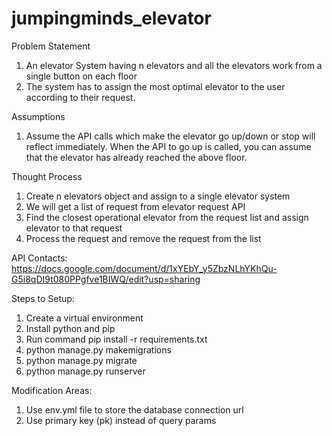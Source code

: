 # jumpingminds_elevator


Problem Statement
1. An elevator System having n elevators and all the elevators work from a single button on each floor 
2. The system has to assign the most optimal elevator to the user according to their request.


Assumptions
1. Assume the API calls which make the elevator go up/down or stop will reflect immediately. When the API to go up is called, you can assume that the elevator has already reached the above floor.


Thought Process
1. Create n elevators object and assign to a single elevator system
2. We will get a list of request from elevator request API
3. Find the closest operational elevator from the request list and assign elevator to that request
4. Process the request and remove the request from the list

API Contacts:
https://docs.google.com/document/d/1xYEbY_y5ZbzNLhYKhQu-G5i8qDI9t080PPgfve1BIWQ/edit?usp=sharing

Steps to Setup:
1. Create a virtual environment
2. Install python and pip
3. Run command 
    pip install -r requirements.txt
4. python manage.py makemigrations
5. python manage.py migrate
6. python manage.py runserver 

Modification Areas:
1. Use env.yml file to store the database connection url
2. Use primary key (pk) instead of query params
